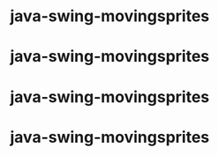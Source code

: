 # java-swing-movingsprites
# java-swing-movingsprites
# java-swing-movingsprites
# java-swing-movingsprites
